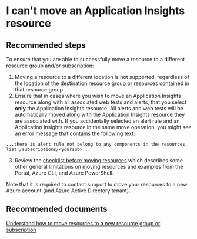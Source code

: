 <properties 
    pageTitle="I can't move an Application Insights resource"
    description="I can't move an Application Insights resource"
    service="microsoft.insights"
    resource="components"
    authors="mcosner"
    displayOrder="13"
    selfHelpType="resource"
    supportTopicIds="32609670"
    productPesIds="15693"
    cloudEnvironments="public"
 />
# I can't move an Application Insights resource
## **Recommended steps**
To ensure that you are able to successfully move a resource to a different resource group and/or subscription:

1. Moving a resource to a different location is not supported, regardless of the location of the destination resource group or resources contained in that resource group.  
2. Ensure that in cases where you wish to move an Application Insights resource along with all associated web tests and alerts, that you select **only** the Application Insights resource.  All alerts and web tests will be automatically moved along with the Application Insights resource they are associated with.  If you accidentally selected an alert rule and an Application Insights resource in the same move operation, you might see an error message that contains the following text:

```
...there is alert rule not belong to any components in the resources list:/subscriptions/<yoursub>...
```
3. Review the [checklist before moving resources](https://docs.microsoft.com/azure/azure-resource-manager/resource-group-move-resources#checklist-before-moving-resources) which describes some other general limitations on moving resources and examples from the Portal, Azure CLI, and Azure PowerShell.

Note that it is required to contact support to move your resources to a new Azure account (and Azure Active Directory tenant).

## **Recommended documents**
[Understand how to move resources to a new resource group or subscription](https://docs.microsoft.com/azure/azure-resource-manager/resource-group-move-resources)
